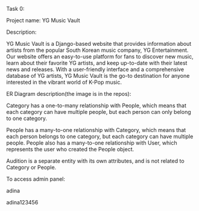 Task 0:

Project name: YG Music Vault

Description:

YG Music Vault is a Django-based website that provides information about artists from the popular South Korean music company, YG Entertainment. Our website offers an easy-to-use platform for fans to discover new music, learn about their favorite YG artists, and keep up-to-date with their latest news and releases. With a user-friendly interface and a comprehensive database of YG artists, YG Music Vault is the go-to destination for anyone interested in the vibrant world of K-Pop music.

ER Diagram description(the image is in the repos):

Category has a one-to-many relationship with People, which means that each category can have multiple people, but each person can only belong to one category.

People has a many-to-one relationship with Category, which means that each person belongs to one category, but each category can have multiple people. People also has a many-to-one relationship with User, which represents the user who created the People object.

Audition is a separate entity with its own attributes, and is not related to Category or People.

To access admin panel:

adina

adina123456
